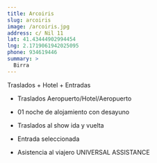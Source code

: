 ```yaml
---
title: Arcoiris
slug: arcoiris
image: /arcoiris.jpg
address: c/ Nil 11
lat: 41.43444902994454
lng: 2.1719061942025095
phone: 934619446
summary: >
  Birra
---
```


Traslados + Hotel + Entradas

- Traslados Aeropuerto/Hotel/Aeropuerto

- 01 noche de alojamiento con desayuno

- Traslados al show ida y vuelta

- Entrada seleccionada

- Asistencia al viajero UNIVERSAL ASSISTANCE
